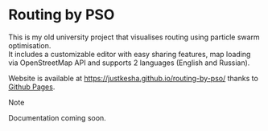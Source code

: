 # Routing by PSO

This is my old university project that visualises routing using particle swarm optimisation.<br>
It includes a customizable editor with easy sharing features, map loading via OpenStreetMap API and supports 2 languages (English and Russian).

Website is available at https://justkesha.github.io/routing-by-pso/ thanks to [Github Pages](https://pages.github.com).

> [!NOTE]  
> Documentation coming soon.